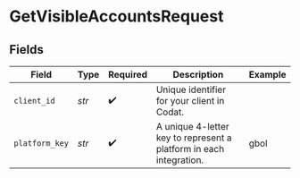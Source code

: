 # GetVisibleAccountsRequest


## Fields

| Field                                                              | Type                                                               | Required                                                           | Description                                                        | Example                                                            |
| ------------------------------------------------------------------ | ------------------------------------------------------------------ | ------------------------------------------------------------------ | ------------------------------------------------------------------ | ------------------------------------------------------------------ |
| `client_id`                                                        | *str*                                                              | :heavy_check_mark:                                                 | Unique identifier for your client in Codat.                        |                                                                    |
| `platform_key`                                                     | *str*                                                              | :heavy_check_mark:                                                 | A unique 4-letter key to represent a platform in each integration. | gbol                                                               |